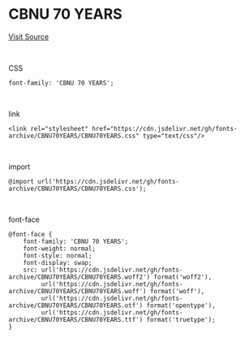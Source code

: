 # CBNU 70 YEARS

[Visit Source](https://www.chungbuk.ac.kr/site/pr/sub.do?key=1826)

&nbsp;

CSS

```
font-family: 'CBNU 70 YEARS';
```

&nbsp;

link

```
<link rel="stylesheet" href="https://cdn.jsdelivr.net/gh/fonts-archive/CBNU70YEARS/CBNU70YEARS.css" type="text/css"/>
```

&nbsp;

import

```
@import url('https://cdn.jsdelivr.net/gh/fonts-archive/CBNU70YEARS/CBNU70YEARS.css');
```

&nbsp;

font-face

```
@font-face {
    font-family: 'CBNU 70 YEARS';
    font-weight: normal;
    font-style: normal;
    font-display: swap;
    src: url('https://cdn.jsdelivr.net/gh/fonts-archive/CBNU70YEARS/CBNU70YEARS.woff2') format('woff2'),
         url('https://cdn.jsdelivr.net/gh/fonts-archive/CBNU70YEARS/CBNU70YEARS.woff') format('woff'),
         url('https://cdn.jsdelivr.net/gh/fonts-archive/CBNU70YEARS/CBNU70YEARS.otf') format('opentype'),
         url('https://cdn.jsdelivr.net/gh/fonts-archive/CBNU70YEARS/CBNU70YEARS.ttf') format('truetype');
}
```
